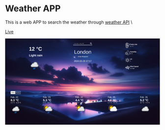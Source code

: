 # Weather APP

This is a web APP to search the weather through [weather API](https://www.weatherapi.com/) \

[Live](https://90yearsoldcoder.github.io/Weather-App/)

![ScreenShot](./Screenshot_2024-02-21_12-22-02.png)
